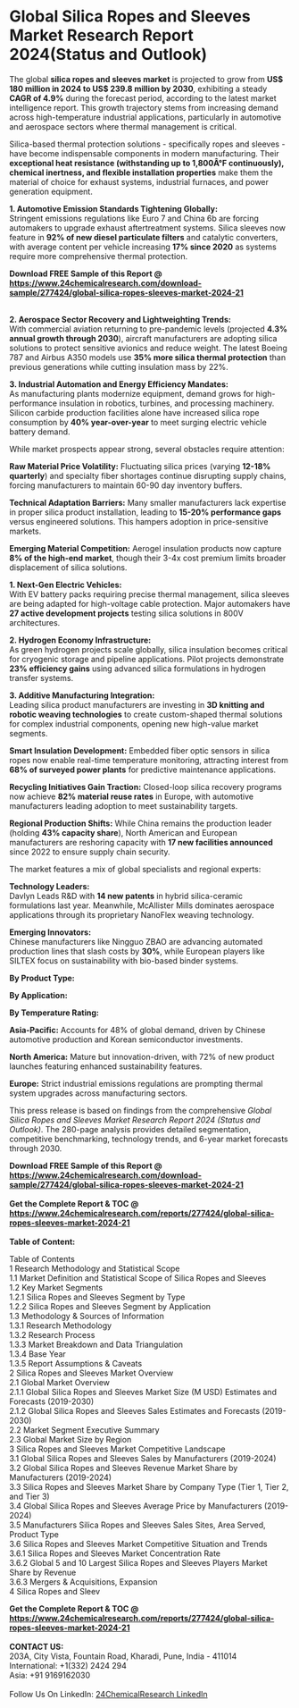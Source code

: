 <h1>Global Silica Ropes and Sleeves Market Research Report 2024(Status and Outlook)</h1><p>The global <strong>silica ropes and sleeves market</strong> is projected to grow from <strong>US$ 180 million in 2024 to US$ 239.8 million by 2030</strong>, exhibiting a steady <strong>CAGR of 4.9%</strong> during the forecast period, according to the latest market intelligence report. This growth trajectory stems from increasing demand across high-temperature industrial applications, particularly in automotive and aerospace sectors where thermal management is critical.</p><p>Silica-based thermal protection solutions - specifically ropes and sleeves - have become indispensable components in modern manufacturing. Their <strong>exceptional heat resistance (withstanding up to 1,800Â°F continuously), chemical inertness, and flexible installation properties</strong> make them the material of choice for exhaust systems, industrial furnaces, and power generation equipment.</p><p><strong>1. Automotive Emission Standards Tightening Globally:</strong><br>
Stringent emissions regulations like Euro 7 and China 6b are forcing automakers to upgrade exhaust aftertreatment systems. Silica sleeves now feature in <strong>92% of new diesel particulate filters</strong> and catalytic converters, with average content per vehicle increasing <strong>17% since 2020</strong> as systems require more comprehensive thermal protection.</p><div><b>Download FREE Sample of this Report @ 
            <a href="https://www.24chemicalresearch.com/download-sample/277424/global-silica-ropes-sleeves-market-2024-21">
            https://www.24chemicalresearch.com/download-sample/277424/global-silica-ropes-sleeves-market-2024-21</a></b></div><br><p><strong>2. Aerospace Sector Recovery and Lightweighting Trends:</strong><br>
With commercial aviation returning to pre-pandemic levels (projected <strong>4.3% annual growth through 2030</strong>), aircraft manufacturers are adopting silica solutions to protect sensitive avionics and reduce weight. The latest Boeing 787 and Airbus A350 models use <strong>35% more silica thermal protection</strong> than previous generations while cutting insulation mass by 22%.</p><p><strong>3. Industrial Automation and Energy Efficiency Mandates:</strong><br>
As manufacturing plants modernize equipment, demand grows for high-performance insulation in robotics, turbines, and processing machinery. Silicon carbide production facilities alone have increased silica rope consumption by <strong>40% year-over-year</strong> to meet surging electric vehicle battery demand.</p><p>While market prospects appear strong, several obstacles require attention:</p><p><strong>Raw Material Price Volatility:</strong> Fluctuating silica prices (varying <strong>12-18% quarterly</strong>) and specialty fiber shortages continue disrupting supply chains, forcing manufacturers to maintain 60-90 day inventory buffers.</p><p><strong>Technical Adaptation Barriers:</strong> Many smaller manufacturers lack expertise in proper silica product installation, leading to <strong>15-20% performance gaps</strong> versus engineered solutions. This hampers adoption in price-sensitive markets.</p><p><strong>Emerging Material Competition:</strong> Aerogel insulation products now capture <strong>8% of the high-end market</strong>, though their 3-4x cost premium limits broader displacement of silica solutions.</p><p><strong>1. Next-Gen Electric Vehicles:</strong><br>
With EV battery packs requiring precise thermal management, silica sleeves are being adapted for high-voltage cable protection. Major automakers have <strong>27 active development projects</strong> testing silica solutions in 800V architectures.</p><p><strong>2. Hydrogen Economy Infrastructure:</strong><br>
As green hydrogen projects scale globally, silica insulation becomes critical for cryogenic storage and pipeline applications. Pilot projects demonstrate <strong>23% efficiency gains</strong> using advanced silica formulations in hydrogen transfer systems.</p><p><strong>3. Additive Manufacturing Integration:</strong><br>
Leading silica product manufacturers are investing in <strong>3D knitting and robotic weaving technologies</strong> to create custom-shaped thermal solutions for complex industrial components, opening new high-value market segments.</p><p><strong>Smart Insulation Development:</strong> Embedded fiber optic sensors in silica ropes now enable real-time temperature monitoring, attracting interest from <strong>68% of surveyed power plants</strong> for predictive maintenance applications.</p><p><strong>Recycling Initiatives Gain Traction:</strong> Closed-loop silica recovery programs now achieve <strong>82% material reuse rates</strong> in Europe, with automotive manufacturers leading adoption to meet sustainability targets.</p><p><strong>Regional Production Shifts:</strong> While China remains the production leader (holding <strong>43% capacity share</strong>), North American and European manufacturers are reshoring capacity with <strong>17 new facilities announced</strong> since 2022 to ensure supply chain security.</p><p>The market features a mix of global specialists and regional experts:</p><p><strong>Technology Leaders:</strong><br>
Davlyn Leads R&amp;D with <strong>14 new patents</strong> in hybrid silica-ceramic formulations last year. Meanwhile, McAllister Mills dominates aerospace applications through its proprietary NanoFlex weaving technology.</p><p><strong>Emerging Innovators:</strong><br>
Chinese manufacturers like Ningguo ZBAO are advancing automated production lines that slash costs by <strong>30%</strong>, while European players like SILTEX focus on sustainability with bio-based binder systems.</p><p><strong>By Product Type:</strong></p><p><strong>By Application:</strong></p><p><strong>By Temperature Rating:</strong></p><p><strong>Asia-Pacific:</strong> Accounts for 48% of global demand, driven by Chinese automotive production and Korean semiconductor investments.</p><p><strong>North America:</strong> Mature but innovation-driven, with 72% of new product launches featuring enhanced sustainability features.</p><p><strong>Europe:</strong> Strict industrial emissions regulations are prompting thermal system upgrades across manufacturing sectors.</p><p>This press release is based on findings from the comprehensive <em>Global Silica Ropes and Sleeves Market Research Report 2024 (Status and Outlook)</em>. The 280-page analysis provides detailed segmentation, competitive benchmarking, technology trends, and 6-year market forecasts through 2030.</p><div><b>Download FREE Sample of this Report @ 
            <a href="https://www.24chemicalresearch.com/download-sample/277424/global-silica-ropes-sleeves-market-2024-21">
            https://www.24chemicalresearch.com/download-sample/277424/global-silica-ropes-sleeves-market-2024-21</a></b></div><br><div><b>Get the Complete Report & TOC @ 
            <a href="https://www.24chemicalresearch.com/reports/277424/global-silica-ropes-sleeves-market-2024-21">
            https://www.24chemicalresearch.com/reports/277424/global-silica-ropes-sleeves-market-2024-21</a></b></div><br>
            <b>Table of Content:</b><p>Table of Contents<br />
1 Research Methodology and Statistical Scope<br />
1.1 Market Definition and Statistical Scope of Silica Ropes and Sleeves<br />
1.2 Key Market Segments<br />
1.2.1 Silica Ropes and Sleeves Segment by Type<br />
1.2.2 Silica Ropes and Sleeves Segment by Application<br />
1.3 Methodology & Sources of Information<br />
1.3.1 Research Methodology<br />
1.3.2 Research Process<br />
1.3.3 Market Breakdown and Data Triangulation<br />
1.3.4 Base Year<br />
1.3.5 Report Assumptions & Caveats<br />
2 Silica Ropes and Sleeves Market Overview<br />
2.1 Global Market Overview<br />
2.1.1 Global Silica Ropes and Sleeves Market Size (M USD) Estimates and Forecasts (2019-2030)<br />
2.1.2 Global Silica Ropes and Sleeves Sales Estimates and Forecasts (2019-2030)<br />
2.2 Market Segment Executive Summary<br />
2.3 Global Market Size by Region<br />
3 Silica Ropes and Sleeves Market Competitive Landscape<br />
3.1 Global Silica Ropes and Sleeves Sales by Manufacturers (2019-2024)<br />
3.2 Global Silica Ropes and Sleeves Revenue Market Share by Manufacturers (2019-2024)<br />
3.3 Silica Ropes and Sleeves Market Share by Company Type (Tier 1, Tier 2, and Tier 3)<br />
3.4 Global Silica Ropes and Sleeves Average Price by Manufacturers (2019-2024)<br />
3.5 Manufacturers Silica Ropes and Sleeves Sales Sites, Area Served, Product Type<br />
3.6 Silica Ropes and Sleeves Market Competitive Situation and Trends<br />
3.6.1 Silica Ropes and Sleeves Market Concentration Rate<br />
3.6.2 Global 5 and 10 Largest Silica Ropes and Sleeves Players Market Share by Revenue<br />
3.6.3 Mergers & Acquisitions, Expansion<br />
4 Silica Ropes and Sleev</p><div><b>Get the Complete Report & TOC @ 
            <a href="https://www.24chemicalresearch.com/reports/277424/global-silica-ropes-sleeves-market-2024-21">
            https://www.24chemicalresearch.com/reports/277424/global-silica-ropes-sleeves-market-2024-21</a></b></div><br><b>CONTACT US:</b><br>
            203A, City Vista, Fountain Road, Kharadi, Pune, India - 411014<br>
            International: +1(332) 2424 294<br>
            Asia: +91 9169162030 <br><br>
            Follow Us On LinkedIn: <a href="https://www.linkedin.com/company/24chemicalresearch/">24ChemicalResearch LinkedIn</a>